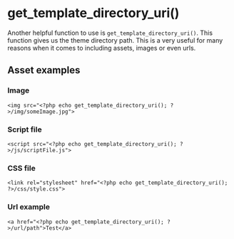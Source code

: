 # get\_template\_directory\_uri()

Another helpful function to use is `get_template_directory_uri()`. This function gives us the theme directory path. This is a very useful for many reasons when it comes to including assets, images or even urls.

## Asset examples

### Image

```
<img src="<?php echo get_template_directory_uri(); ?>/img/someImage.jpg">
```

### Script file

```
<script src="<?php echo get_template_directory_uri(); ?>/js/scriptFile.js">
```

### CSS file

```
<link rel="stylesheet" href="<?php echo get_template_directory_uri(); ?>/css/style.css">
```

### Url example

```
<a href="<?php echo get_template_directory_uri(); ?>/url/path">Test</a>
```
